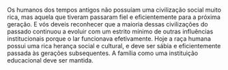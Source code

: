 ﻿Os humanos dos tempos antigos não possuíam uma civilização social muito rica, mas aquela que tiveram passaram fiel e eficientemente para a próxima geração. E vós deveis reconhecer que a maioria dessas civilizações do passado continuou a evoluir com um estrito mínimo de outras influências institucionais porque o lar funcionava efetivamente. Hoje a raça humana possui uma rica herança social e cultural, e deve ser sábia e eficientemente passada às gerações subsequentes. A família como uma instituição educacional deve ser mantida.